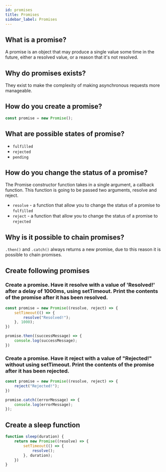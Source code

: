 ```yaml
---
id: promises
title: Promises
sidebar_label: Promises
---
```


## What is a promise?

A promise is an object that may produce a single value some time in the future, either a resolved value, or a reason that it's not resolved.

## Why do promises exists?

They exist to make the complexity of making asynchronous requests more manageable.

## How do you create a promise?

```js
const promise = new Promise();
```

## What are possible states of promise?

* `fulfilled`
* `rejected`
* `pending`

## How do you change the status of a promise?

The Promise constructor function takes in a single argument, a callback function. This function is going to be passed two arguments, resolve and reject.

* `resolve` - a function that allow you to change the status of a promise to `fulfilled`
* `reject` - a function that allow you to change the status of a promise to `rejected`

## Why is it possible to chain promises?

`.then()` and `.catch()` always returns a new promise, due to this reason it is possible to chain promises.

## Create following promises

### Create a promise. Have it resolve with a value of 'Resolved!' after a delay of 1000ms, using setTimeout. Print the contents of the promise after it has been resolved.

```js
const promise = new Promise((resolve, reject) => {
    setTimeout(() => {
        resolve("Resolved!");
    }, 1000);
})

promise.then((successMessage) => {
    console.log(successMessage);
})
```

### Create a promise. Have it reject with a value of "Rejected!" without using setTimeout. Print the contents of the promise after it has been rejected.

```js
const promise = new Promise((resolve, reject) => {
    reject("Rejected!");
})

promise.catch((errorMessage) => {
    console.log(errorMessage);
});
```

## Create a sleep function

```js
function sleep(duration) {
    return new Promise((resolve) => {
        setTimeout(() => {
            resolve();
        }, duration);
    })
}
```